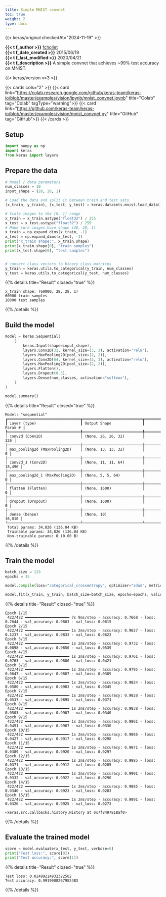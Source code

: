 ```yaml
---
title: Simple MNIST convnet
toc: true
weight: 2
type: docs
---
```


{{< keras/original checkedAt="2024-11-19" >}}

**{{< t f_author >}}** [fchollet](https://twitter.com/fchollet)  
**{{< t f_date_created >}}** 2015/06/19  
**{{< t f_last_modified >}}** 2020/04/21  
**{{< t f_description >}}** A simple convnet that achieves ~99% test accuracy on MNIST.

{{< keras/version v=3 >}}

{{< cards cols="2" >}}
{{< card link="https://colab.research.google.com/github/keras-team/keras-io/blob/master/examples/vision/ipynb/mnist_convnet.ipynb" title="Colab" tag="Colab" tagType="warning">}}
{{< card link="https://github.com/keras-team/keras-io/blob/master/examples/vision/mnist_convnet.py" title="GitHub" tag="GitHub">}}
{{< /cards >}}

## Setup

```python
import numpy as np
import keras
from keras import layers
```

## Prepare the data

```python
# Model / data parameters
num_classes = 10
input_shape = (28, 28, 1)

# Load the data and split it between train and test sets
(x_train, y_train), (x_test, y_test) = keras.datasets.mnist.load_data()

# Scale images to the [0, 1] range
x_train = x_train.astype("float32") / 255
x_test = x_test.astype("float32") / 255
# Make sure images have shape (28, 28, 1)
x_train = np.expand_dims(x_train, -1)
x_test = np.expand_dims(x_test, -1)
print("x_train shape:", x_train.shape)
print(x_train.shape[0], "train samples")
print(x_test.shape[0], "test samples")


# convert class vectors to binary class matrices
y_train = keras.utils.to_categorical(y_train, num_classes)
y_test = keras.utils.to_categorical(y_test, num_classes)
```

{{% details title="Result" closed="true" %}}

```plain
x_train shape: (60000, 28, 28, 1)
60000 train samples
10000 test samples
```

{{% /details %}}

## Build the model

```python
model = keras.Sequential(
    [
        keras.Input(shape=input_shape),
        layers.Conv2D(32, kernel_size=(3, 3), activation="relu"),
        layers.MaxPooling2D(pool_size=(2, 2)),
        layers.Conv2D(64, kernel_size=(3, 3), activation="relu"),
        layers.MaxPooling2D(pool_size=(2, 2)),
        layers.Flatten(),
        layers.Dropout(0.5),
        layers.Dense(num_classes, activation="softmax"),
    ]
)

model.summary()
```

{{% details title="Result" closed="true" %}}

```plain
Model: "sequential"
┏━━━━━━━━━━━━━━━━━━━━━━━━━━━━━━━━━┳━━━━━━━━━━━━━━━━━━━━━━━━━━━┳━━━━━━━━━━━━┓
┃ Layer (type)                    ┃ Output Shape              ┃    Param # ┃
┡━━━━━━━━━━━━━━━━━━━━━━━━━━━━━━━━━╇━━━━━━━━━━━━━━━━━━━━━━━━━━━╇━━━━━━━━━━━━┩
│ conv2d (Conv2D)                 │ (None, 26, 26, 32)        │        320 │
├─────────────────────────────────┼───────────────────────────┼────────────┤
│ max_pooling2d (MaxPooling2D)    │ (None, 13, 13, 32)        │          0 │
├─────────────────────────────────┼───────────────────────────┼────────────┤
│ conv2d_1 (Conv2D)               │ (None, 11, 11, 64)        │     18,496 │
├─────────────────────────────────┼───────────────────────────┼────────────┤
│ max_pooling2d_1 (MaxPooling2D)  │ (None, 5, 5, 64)          │          0 │
├─────────────────────────────────┼───────────────────────────┼────────────┤
│ flatten (Flatten)               │ (None, 1600)              │          0 │
├─────────────────────────────────┼───────────────────────────┼────────────┤
│ dropout (Dropout)               │ (None, 1600)              │          0 │
├─────────────────────────────────┼───────────────────────────┼────────────┤
│ dense (Dense)                   │ (None, 10)                │     16,010 │
└─────────────────────────────────┴───────────────────────────┴────────────┘
 Total params: 34,826 (136.04 KB)
 Trainable params: 34,826 (136.04 KB)
 Non-trainable params: 0 (0.00 B)
```

{{% /details %}}

## Train the model

```python
batch_size = 128
epochs = 15

model.compile(loss="categorical_crossentropy", optimizer="adam", metrics=["accuracy"])

model.fit(x_train, y_train, batch_size=batch_size, epochs=epochs, validation_split=0.1)
```

{{% details title="Result" closed="true" %}}

```plain
Epoch 1/15
 422/422 ━━━━━━━━━━━━━━━━━━━━ 7s 9ms/step - accuracy: 0.7668 - loss: 0.7644 - val_accuracy: 0.9803 - val_loss: 0.0815
Epoch 2/15
 422/422 ━━━━━━━━━━━━━━━━━━━━ 1s 2ms/step - accuracy: 0.9627 - loss: 0.1237 - val_accuracy: 0.9833 - val_loss: 0.0623
Epoch 3/15
 422/422 ━━━━━━━━━━━━━━━━━━━━ 1s 2ms/step - accuracy: 0.9732 - loss: 0.0898 - val_accuracy: 0.9850 - val_loss: 0.0539
Epoch 4/15
 422/422 ━━━━━━━━━━━━━━━━━━━━ 1s 2ms/step - accuracy: 0.9761 - loss: 0.0763 - val_accuracy: 0.9880 - val_loss: 0.0421
Epoch 5/15
 422/422 ━━━━━━━━━━━━━━━━━━━━ 1s 2ms/step - accuracy: 0.9795 - loss: 0.0647 - val_accuracy: 0.9887 - val_loss: 0.0389
Epoch 6/15
 422/422 ━━━━━━━━━━━━━━━━━━━━ 1s 2ms/step - accuracy: 0.9824 - loss: 0.0580 - val_accuracy: 0.9903 - val_loss: 0.0345
Epoch 7/15
 422/422 ━━━━━━━━━━━━━━━━━━━━ 1s 2ms/step - accuracy: 0.9828 - loss: 0.0537 - val_accuracy: 0.9895 - val_loss: 0.0371
Epoch 8/15
 422/422 ━━━━━━━━━━━━━━━━━━━━ 1s 2ms/step - accuracy: 0.9838 - loss: 0.0503 - val_accuracy: 0.9907 - val_loss: 0.0340
Epoch 9/15
 422/422 ━━━━━━━━━━━━━━━━━━━━ 1s 2ms/step - accuracy: 0.9861 - loss: 0.0451 - val_accuracy: 0.9907 - val_loss: 0.0330
Epoch 10/15
 422/422 ━━━━━━━━━━━━━━━━━━━━ 1s 2ms/step - accuracy: 0.9866 - loss: 0.0427 - val_accuracy: 0.9917 - val_loss: 0.0298
Epoch 11/15
 422/422 ━━━━━━━━━━━━━━━━━━━━ 1s 2ms/step - accuracy: 0.9871 - loss: 0.0389 - val_accuracy: 0.9920 - val_loss: 0.0297
Epoch 12/15
 422/422 ━━━━━━━━━━━━━━━━━━━━ 1s 2ms/step - accuracy: 0.9885 - loss: 0.0371 - val_accuracy: 0.9912 - val_loss: 0.0285
Epoch 13/15
 422/422 ━━━━━━━━━━━━━━━━━━━━ 1s 2ms/step - accuracy: 0.9901 - loss: 0.0332 - val_accuracy: 0.9922 - val_loss: 0.0290
Epoch 14/15
 422/422 ━━━━━━━━━━━━━━━━━━━━ 1s 2ms/step - accuracy: 0.9885 - loss: 0.0340 - val_accuracy: 0.9923 - val_loss: 0.0283
Epoch 15/15
 422/422 ━━━━━━━━━━━━━━━━━━━━ 1s 2ms/step - accuracy: 0.9891 - loss: 0.0326 - val_accuracy: 0.9925 - val_loss: 0.0273

<keras.src.callbacks.history.History at 0x7f8497818af0>
```

{{% /details %}}

## Evaluate the trained model

```python
score = model.evaluate(x_test, y_test, verbose=0)
print("Test loss:", score[0])
print("Test accuracy:", score[1])
```

{{% details title="Result" closed="true" %}}

```plain
Test loss: 0.02499214932322502
Test accuracy: 0.9919000267982483
```

{{% /details %}}
